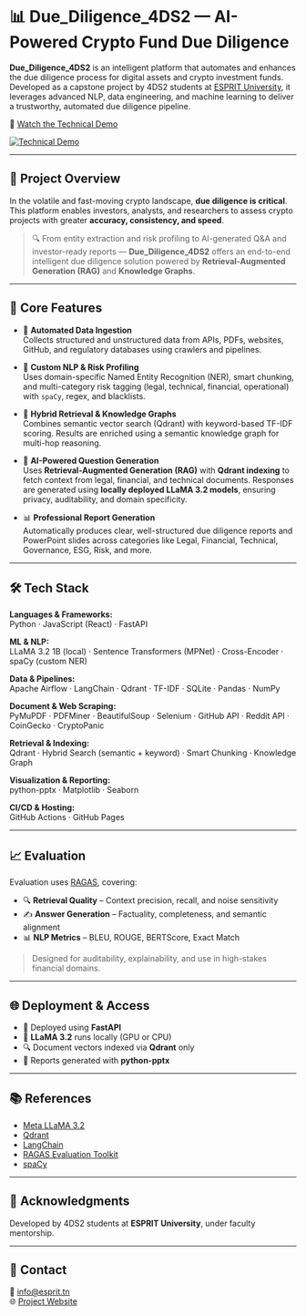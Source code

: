 # 📊 Due_Diligence_4DS2 — AI-Powered Crypto Fund Due Diligence

**Due_Diligence_4DS2** is an intelligent platform that automates and enhances the due diligence process for digital assets and crypto investment funds. Developed as a capstone project by 4DS2 students at [ESPRIT University](https://esprit.tn), it leverages advanced NLP, data engineering, and machine learning to deliver a trustworthy, automated due diligence pipeline.

🎥 [Watch the Technical Demo](https://drive.google.com/file/d/1D5GI3hBaL3rQXcfnjsXt4R3KMuIhq8pZ/view)

[![Technical Demo](https://img.icons8.com/clouds/2x/video-playlist.png)](https://drive.google.com/file/d/1D5GI3hBaL3rQXcfnjsXt4R3KMuIhq8pZ/view)

---

## 🚀 Project Overview

In the volatile and fast-moving crypto landscape, **due diligence is critical**. This platform enables investors, analysts, and researchers to assess crypto projects with greater **accuracy, consistency, and speed**.

> 🔍 From entity extraction and risk profiling to AI-generated Q&A and investor-ready reports — **Due_Diligence_4DS2** offers an end-to-end intelligent due diligence solution powered by **Retrieval-Augmented Generation (RAG)** and **Knowledge Graphs**.

---

## 🔧 Core Features

- 📡 **Automated Data Ingestion**  
  Collects structured and unstructured data from APIs, PDFs, websites, GitHub, and regulatory databases using crawlers and pipelines.

- 🧠 **Custom NLP & Risk Profiling**  
  Uses domain-specific Named Entity Recognition (NER), smart chunking, and multi-category risk tagging (legal, technical, financial, operational) with `spaCy`, regex, and blacklists.

- 🔎 **Hybrid Retrieval & Knowledge Graphs**  
  Combines semantic vector search (Qdrant) with keyword-based TF-IDF scoring. Results are enriched using a semantic knowledge graph for multi-hop reasoning.

- 🤖 **AI-Powered Question Generation**  
  Uses **Retrieval-Augmented Generation (RAG)** with **Qdrant indexing** to fetch context from legal, financial, and technical documents. Responses are generated using **locally deployed LLaMA 3.2 models**, ensuring privacy, auditability, and domain specificity.

- 📊 **Professional Report Generation**  
  Automatically produces clear, well-structured due diligence reports and PowerPoint slides across categories like Legal, Financial, Technical, Governance, ESG, Risk, and more.

---

## 🛠️ Tech Stack

**Languages & Frameworks:**  
Python · JavaScript (React) · FastAPI

**ML & NLP:**  
LLaMA 3.2 1B (local) · Sentence Transformers (MPNet) · Cross-Encoder · spaCy (custom NER)

**Data & Pipelines:**  
Apache Airflow · LangChain · Qdrant · TF-IDF · SQLite · Pandas · NumPy

**Document & Web Scraping:**  
PyMuPDF · PDFMiner · BeautifulSoup · Selenium · GitHub API · Reddit API · CoinGecko · CryptoPanic

**Retrieval & Indexing:**  
Qdrant · Hybrid Search (semantic + keyword) · Smart Chunking · Knowledge Graph

**Visualization & Reporting:**  
python-pptx · Matplotlib · Seaborn

**CI/CD & Hosting:**  
GitHub Actions · GitHub Pages

---

## 📈 Evaluation

Evaluation uses [RAGAS](https://github.com/explodinggradients/ragas), covering:

- 🔍 **Retrieval Quality** – Context precision, recall, and noise sensitivity  
- ✍️ **Answer Generation** – Factuality, completeness, and semantic alignment  
- 📊 **NLP Metrics** – BLEU, ROUGE, BERTScore, Exact Match

> Designed for auditability, explainability, and use in high-stakes financial domains.

---

## 🌐 Deployment & Access

- 🚀 Deployed using **FastAPI**  
- 🧠 **LLaMA 3.2** runs locally (GPU or CPU)  
- 🔍 Document vectors indexed via **Qdrant** only  
- 📄 Reports generated with **python-pptx**

---

## 📚 References

- [Meta LLaMA 3.2](https://openrouter.ai/meta-llama/llama-4-maverick)  
- [Qdrant](https://qdrant.tech/)  
- [LangChain](https://docs.langchain.com)  
- [RAGAS Evaluation Toolkit](https://github.com/explodinggradients/ragas)  
- [spaCy](https://spacy.io)

---

## 🙏 Acknowledgments

Developed by 4DS2 students at **ESPRIT University**, under faculty mentorship.

---

## 💬 Contact

📧 [info@esprit.tn](mailto:info@esprit.tn)  
🌐 [Project Website](https://bennourines.github.io/Due_Diligence_4DS2)
